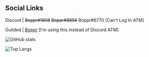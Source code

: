 ## Social Links
Discord | ~~Boppr#1808~~ ~~Boppr#8856~~ Boppr#6770 [Can't Log In ATM]

Guilded | [Boppr](https://www.guilded.gg/boppr) [I'm using this instead of Discord ATM]

![GitHub stats](https://github-readme-stats.vercel.app/api?username=realboppr&show_icons=true&bg_color=85,1C003F,FF6E00)

![Top Langs](https://github-readme-stats.vercel.app/api/top-langs/?username=realboppr&layout=compact)

